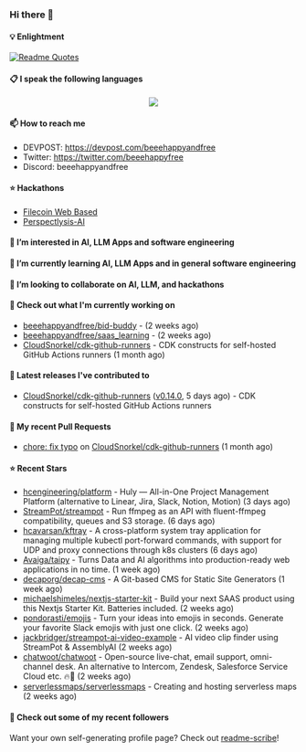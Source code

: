 ### Hi there 👋

#### 💡 Enlightment
[![Readme Quotes](https://quotes-github-readme.vercel.app/api?type=horizontal&theme=nord)](https://github.com/piyushsuthar/github-readme-quotes)

#### 📋 I speak the following languages

<p align="center">
  <a href="https://skillicons.dev">
    <img src="https://skillicons.dev/icons?i=git,kubernetes,docker,c,vim,terraform,python,typescript,java" />
  </a>
</p>


#### 📫 How to reach me
- DEVPOST: https://devpost.com/beeehappyandfree
- Twitter: https://twitter.com/beeehappyfree
- Discord: beeehappyandfree

#### ⭐️ Hackathons
- [Filecoin Web Based](https://devpost.com/software/youtube-dl-dweb)
- [Perspectlysis-AI](https://perspectlysis-ai.vercel.app)

#### 👀 I’m interested in AI, LLM Apps and software engineering

#### 🌱 I’m currently learning AI, LLM Apps and in general software engineering

#### 💞️ I’m looking to collaborate on AI, LLM, and hackathons

#### 👷 Check out what I'm currently working on

- [beeehappyandfree/bid-buddy](https://github.com/beeehappyandfree/bid-buddy) -  (2 weeks ago)
- [beeehappyandfree/saas_learning](https://github.com/beeehappyandfree/saas_learning) -  (2 weeks ago)
- [CloudSnorkel/cdk-github-runners](https://github.com/CloudSnorkel/cdk-github-runners) - CDK constructs for self-hosted GitHub Actions runners (1 month ago)

#### 🔭 Latest releases I've contributed to

- [CloudSnorkel/cdk-github-runners](https://github.com/CloudSnorkel/cdk-github-runners) ([v0.14.0](https://github.com/CloudSnorkel/cdk-github-runners/releases/tag/v0.14.0), 5 days ago) - CDK constructs for self-hosted GitHub Actions runners

#### 🔨 My recent Pull Requests

- [chore: fix typo](https://github.com/CloudSnorkel/cdk-github-runners/pull/542) on [CloudSnorkel/cdk-github-runners](https://github.com/CloudSnorkel/cdk-github-runners) (1 month ago)

#### ⭐ Recent Stars

- [hcengineering/platform](https://github.com/hcengineering/platform) - Huly — All-in-One Project Management Platform (alternative to Linear, Jira, Slack, Notion, Motion) (3 days ago)
- [StreamPot/streampot](https://github.com/StreamPot/streampot) - Run ffmpeg as an API with fluent-ffmpeg compatibility, queues and S3 storage. (6 days ago)
- [hcavarsan/kftray](https://github.com/hcavarsan/kftray) - A cross-platform system tray application for managing multiple kubectl port-forward commands, with support for UDP and proxy connections through k8s clusters (6 days ago)
- [Avaiga/taipy](https://github.com/Avaiga/taipy) - Turns Data and AI algorithms into production-ready web applications in no time. (1 week ago)
- [decaporg/decap-cms](https://github.com/decaporg/decap-cms) - A Git-based CMS for Static Site Generators (1 week ago)
- [michaelshimeles/nextjs-starter-kit](https://github.com/michaelshimeles/nextjs-starter-kit) - Build your next SAAS product using this Nextjs Starter Kit. Batteries included. (2 weeks ago)
- [pondorasti/emojis](https://github.com/pondorasti/emojis) - Turn your ideas into emojis in seconds. Generate your favorite Slack emojis with just one click. (2 weeks ago)
- [jackbridger/streampot-ai-video-example](https://github.com/jackbridger/streampot-ai-video-example) - AI video clip finder using StreamPot &amp; AssemblyAI (2 weeks ago)
- [chatwoot/chatwoot](https://github.com/chatwoot/chatwoot) - Open-source live-chat, email support, omni-channel desk. An alternative to Intercom, Zendesk, Salesforce Service Cloud etc. 🔥💬 (2 weeks ago)
- [serverlessmaps/serverlessmaps](https://github.com/serverlessmaps/serverlessmaps) - Creating and hosting serverless maps (2 weeks ago)

#### 👯 Check out some of my recent followers


Want your own self-generating profile page? Check out [readme-scribe](https://github.com/muesli/readme-scribe)!
